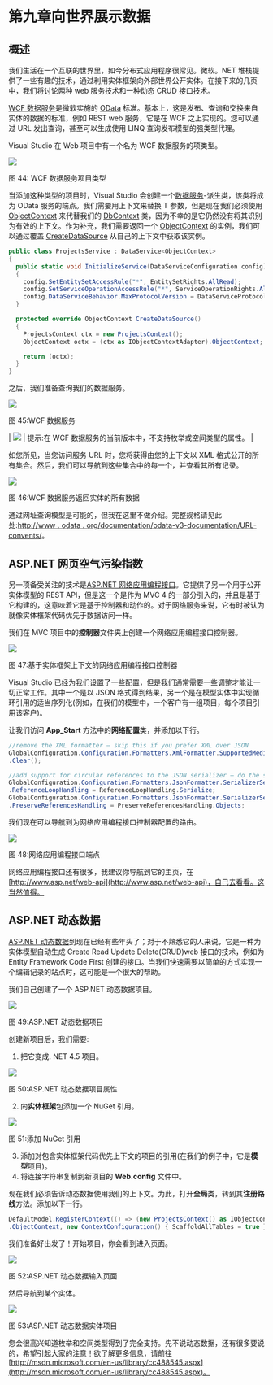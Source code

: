 # 第九章向世界展示数据

## 概述

我们生活在一个互联的世界里，如今分布式应用程序很常见。微软。NET 堆栈提供了一些有趣的技术，通过利用实体框架向外部世界公开实体。在接下来的几页中，我们将讨论两种 web 服务技术和一种动态 CRUD 接口技术。

[WCF 数据服务](http://msdn.microsoft.com/en-us/library/cc668792.aspx)是微软实施的 [OData](http://www.odata.org) 标准。基本上，这是发布、查询和交换来自实体的数据的标准，例如 REST web 服务，它是在 WCF 之上实现的。您可以通过 URL 发出查询，甚至可以生成使用 LINQ 查询发布模型的强类型代理。

Visual Studio 在 Web 项目中有一个名为 WCF 数据服务的项类型。

![](img/image077.jpg)

图 44: WCF 数据服务项目类型

当添加这种类型的项目时，Visual Studio 会创建一个[数据服务<T>](http://msdn.microsoft.com/en-us/library/cc646779.aspx)-派生类，该类将成为 OData 服务的端点。我们需要用上下文来替换 T 参数，但是现在我们必须使用 [ObjectContext](http://msdn.microsoft.com/en-us/library/system.data.objects.objectcontext.aspx) 来代替我们的 [DbContext](http://msdn.microsoft.com/en-us/library/system.data.entity.dbcontext.aspx) 类，因为不幸的是它仍然没有将其识别为有效的上下文。作为补充，我们需要返回一个 [ObjectContext](http://msdn.microsoft.com/en-us/library/system.data.objects.objectcontext.aspx) 的实例，我们可以通过覆盖 [CreateDataSource](http://msdn.microsoft.com/en-us/library/cc646746.aspx) 从自己的上下文中获取该实例。

```cs
public class ProjectsService : DataService<ObjectContext>
{
  public static void InitializeService(DataServiceConfiguration config)
  {
    config.SetEntitySetAccessRule("*", EntitySetRights.AllRead);
    config.SetServiceOperationAccessRule("*", ServiceOperationRights.All);
    config.DataServiceBehavior.MaxProtocolVersion = DataServiceProtocolVersion.V3;
  }

  protected override ObjectContext CreateDataSource()
  {
    ProjectsContext ctx = new ProjectsContext();
    ObjectContext octx = (ctx as IObjectContextAdapter).ObjectContext;

    return (octx);
  }
}

```

之后，我们准备查询我们的数据服务。

![](img/image078.jpg)

图 45:WCF 数据服务

| ![](img/tip.png) | 提示:在 WCF 数据服务的当前版本中，不支持枚举或空间类型的属性。 |

如您所见，当您访问服务 URL 时，您将获得由您的上下文以 XML 格式公开的所有集合。然后，我们可以导航到这些集合中的每一个，并查看其所有记录。

![](img/image079.jpg)

图 46:WCF 数据服务返回实体的所有数据

通过网址查询模型是可能的，但我在这里不做介绍。完整规格请见此处:[http://www . odata . org/documentation/odata-v3-documentation/URL-convents/](http://www.odata.org/documentation/odata-v3-documentation/url-conventions/)。

## ASP.NET 网页空气污染指数

另一项备受关注的技术是[ASP.NET 网络应用编程接口](http://www.asp.net/web-api)。它提供了另一个用于公开实体模型的 REST API，但是这一个是作为 MVC 4 的一部分引入的，并且是基于它构建的，这意味着它是基于控制器和动作的。对于网络服务来说，它有时被认为就像实体框架代码优先于数据访问一样。

我们在 MVC 项目中的**控制器**文件夹上创建一个网络应用编程接口控制器。

![](img/image080.jpg)

图 47:基于实体框架上下文的网络应用编程接口控制器

Visual Studio 已经为我们设置了一些配置，但是我们通常需要一些调整才能让一切正常工作。其中一个是以 JSON 格式得到结果，另一个是在模型实体中实现循环引用的适当序列化(例如，在我们的模型中，一个客户有一组项目，每个项目引用该客户)。

让我们访问 **App_Start** 方法中的**网络配置**类，并添加以下行。

```cs
//remove the XML formatter – skip this if you prefer XML over JSON
GlobalConfiguration.Configuration.Formatters.XmlFormatter.SupportedMediaTypes
.Clear();

//add support for circular references to the JSON serializer – do the same for XML
GlobalConfiguration.Configuration.Formatters.JsonFormatter.SerializerSettings
.ReferenceLoopHandling = ReferenceLoopHandling.Serialize;
GlobalConfiguration.Configuration.Formatters.JsonFormatter.SerializerSettings
.PreserveReferencesHandling = PreserveReferencesHandling.Objects;

```

我们现在可以导航到为网络应用编程接口控制器配置的路由。

![](img/image081.jpg)

图 48:网络应用编程接口端点

网络应用编程接口还有很多，我建议你导航到它的主页，在[http://www.asp.net/web-api](http://www.asp.net/web-api)，自己去看看。这当然值得。

## ASP.NET 动态数据

[ASP.NET 动态数据](http://msdn.microsoft.com/en-us/library/cc488545.aspx)到现在已经有些年头了；对于不熟悉它的人来说，它是一种为实体模型自动生成 Create Read Update Delete(CRUD)web 接口的技术，例如为 Entity Framework Code First 创建的接口。当我们快速需要以简单的方式实现一个编辑记录的站点时，这可能是一个很大的帮助。

我们自己创建了一个 ASP.NET 动态数据项目。

![](img/image082.jpg)

图 49:ASP.NET 动态数据项目

创建新项目后，我们需要:

1.  把它变成. NET 4.5 项目。

![](img/image083.jpg)

图 50:ASP.NET 动态数据项目属性

2.  向**实体框架**包添加一个 NuGet 引用。

![](img/image084.jpg)

图 51:添加 NuGet 引用

3.  添加对包含实体框架代码优先上下文的项目的引用(在我们的例子中，它是**模型**项目)。
4.  将连接字符串复制到新项目的 **Web.config** 文件中。

现在我们必须告诉动态数据使用我们的上下文。为此，打开**全局**类，转到其**注册路线**方法。添加以下一行。

```cs
DefaultModel.RegisterContext(() => (new ProjectsContext() as IObjectContextAdapter)
.ObjectContext, new ContextConfiguration() { ScaffoldAllTables = true });

```

我们准备好出发了！开始项目，你会看到进入页面。

![](img/image085.jpg)

图 52:ASP.NET 动态数据输入页面

然后导航到某个实体。

![](img/image086.jpg)

图 53:ASP.NET 动态数据实体项目

您会很高兴知道枚举和空间类型得到了完全支持。先不说动态数据，还有很多要说的，希望引起大家的注意！欲了解更多信息，请前往[http://msdn.microsoft.com/en-us/library/cc488545.aspx](http://msdn.microsoft.com/en-us/library/cc488545.aspx)。